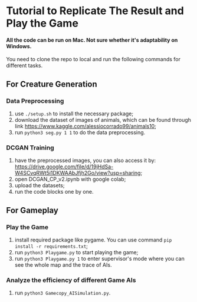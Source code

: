 # Tutorial to Replicate The Result and Play the Game

#### All the code can be run on Mac. Not sure whether it's adaptability on Windows.
You need to clone the repo to local and run the following commands for different tasks.

## For Creature Generation
### Data Preprocessing
1. use `./setup.sh` to install the necessary package;
2. download the dataset of images of animals, which can be found through link https://www.kaggle.com/alessiocorrado99/animals10;
3. run `python3 seg.py 1 1` to do the data preprocessing.

### DCGAN Training
1. have the preprocessed images, you can also access it by: https://drive.google.com/file/d/19jHdSa-W4SCvqRWt5i1DKWAAbJfjh2Go/view?usp=sharing;
2. open DCGAN_CP_v2.ipynb with google colab;
3. upload the datasets;
4. run the code blocks one by one.

## For Gameplay
### Play the Game
1. install required package like pygame. You can use command `pip install -r requirements.txt`;
2. run `python3 Playgame.py` to start playing the game;
3. run `python3 Playgame.py 1` to enter supervisor's mode where you can see the whole map and the trace of AIs. 

### Analyze the efficiency of different Game AIs
1. run `python3 Gamecopy_AISimulation.py`.
